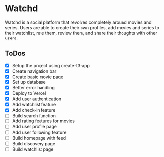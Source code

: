 # Watchd

Watchd is a social platform that revolves completely around movies and series. Users are able to create their own profiles, add movies and series to their watchlist, rate them, review them, and share their thoughts with other users.

## ToDos

-   [x] Setup the project using create-t3-app
-   [x] Create navigation bar
-   [x] Create basic movie page
-   [x] Set up database
-   [x] Better error handling
-   [x] Deploy to Vercel
-   [x] Add user authentication
-   [x] Add watchlist feature
-   [x] Add check-in feature
-   [ ] Build search function
-   [ ] Add rating features for movies
-   [ ] Add user profile page
-   [ ] Add user following feature
-   [ ] Build homepage with feed
-   [ ] Build discovery page
-   [ ] Build watchlist page
